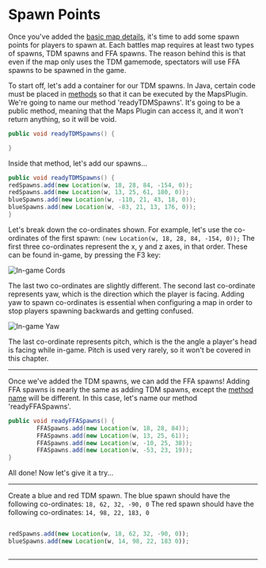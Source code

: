 Spawn Points
============

Once you've added the [basic map details](), it's time to add some spawn points for players to spawn at.
Each battles map requires at least two types of spawns, TDM spawns and FFA spawns.
The reason behind this is that even if the map only uses the TDM gamemode, spectators will use FFA spawns to be spawned in the game.

To start off, let's add a container for our TDM spawns. In Java, certain code must be placed in [methods](http://www.tutorialspoint.com/java/java_methods.htm) so that it can be executed by the MapsPlugin.
We're going to name our method 'readyTDMSpawns'. It's going to be a public method, meaning that the Maps Plugin can access it, and it won't return anything, so it will be void.

```java
public void readyTDMSpawns() {

}
```

Inside that method, let's add our spawns...

```java
public void readyTDMSpawns() {
redSpawns.add(new Location(w, 18, 28, 84, -154, 0));
redSpawns.add(new Location(w, 13, 25, 61, 180, 0));
blueSpawns.add(new Location(w, -110, 21, 43, 18, 0));
blueSpawns.add(new Location(w, -83, 21, 13, 176, 0));
}
```

Let's break down the co-ordinates shown.
For example, let's use the co-ordinates of the first spawn:
```(new Location(w, 18, 28, 84, -154, 0));```
The first three co-ordinates represent the x, y and z axes, in that order.
These can be found in-game, by pressing the F3 key:

![In-game Cords](http://i.imgur.com/qGJYm0B.png)

The last two co-ordinates are slightly different.
The second last co-ordinate represents yaw, which is the direction which the player is facing.
Adding yaw to spawn co-ordinates is essential when configuring a map in order to stop players spawning backwards and getting confused.

![In-game Yaw](http://i.imgur.com/8Fs8cX7.png)

The last co-ordinate represents pitch, which is the the angle a player's head is facing while in-game.
Pitch is used very rarely, so it won't be covered in this chapter.

---

Once we've added the TDM spawns, we can add the FFA spawns!
Adding FFA spawns is nearly the same as adding TDM spawns, except the [method name](http://docs.oracle.com/javase/tutorial/java/javaOO/methods.html) will be different.
In this case, let's name our method 'readyFFASpawns'.

```java
public void readyFFASpawns() {
        FFASpawns.add(new Location(w, 18, 28, 84));
        FFASpawns.add(new Location(w, 13, 25, 61));
        FFASpawns.add(new Location(w, -10, 25, 38));
        FFASpawns.add(new Location(w, -53, 23, 19));
}
```

All done!
Now let's give it a try...

---

Create a blue and red TDM spawn.
The blue spawn should have the following co-ordinates: ```18, 62, 32, -90, 0```
The red spawn should have the following co-ordinates: ```14, 98, 22, 183, 0```

```js

```

```js
redSpawns.add(new Location(w, 18, 62, 32, -90, 0));
blueSpawns.add(new Location(w, 14, 98, 22, 183 0));
```

```js

```

---